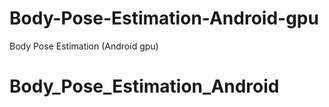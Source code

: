 # Body-Pose-Estimation-Android-gpu
Body Pose Estimation (Android gpu)
# Body_Pose_Estimation_Android

